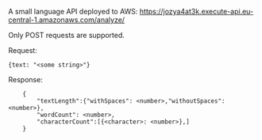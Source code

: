 A small language API deployed to AWS:
https://jozya4at3k.execute-api.eu-central-1.amazonaws.com/analyze/

Only POST requests are supported.

Request:

`{text: "<some string>"}`

Response:

        {
            "textLength":{"withSpaces": <number>,"withoutSpaces": <number>},
            "wordCount": <number>,
            "characterCount":[{<character>: <number>},]
        }